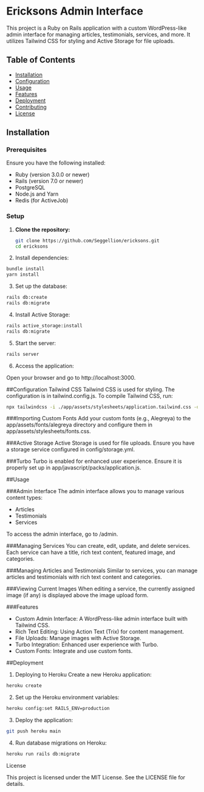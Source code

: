 # Ericksons Admin Interface

This project is a Ruby on Rails application with a custom WordPress-like admin interface for managing articles, testimonials, services, and more. It utilizes Tailwind CSS for styling and Active Storage for file uploads.

## Table of Contents

- [Installation](#installation)
- [Configuration](#configuration)
- [Usage](#usage)
- [Features](#features)
- [Deployment](#deployment)
- [Contributing](#contributing)
- [License](#license)

## Installation

### Prerequisites

Ensure you have the following installed:

- Ruby (version 3.0.0 or newer)
- Rails (version 7.0 or newer)
- PostgreSQL
- Node.js and Yarn
- Redis (for ActiveJob)

### Setup

1. **Clone the repository:**

   ```bash
   git clone https://github.com/Seggellion/ericksons.git
   cd ericksons
   ```
   
2. Install dependencies:

```bash
bundle install
yarn install
```

3. Set up the database:

```bash
rails db:create
rails db:migrate
```

4. Install Active Storage:

```bash
rails active_storage:install
rails db:migrate
```

5. Start the server:

```bash
rails server
```

6. Access the application:

Open your browser and go to http://localhost:3000.

##Configuration
Tailwind CSS
Tailwind CSS is used for styling. The configuration is in tailwind.config.js. To compile Tailwind CSS, run:

```bash
npx tailwindcss -i ./app/assets/stylesheets/application.tailwind.css -o ./app/assets/stylesheets/application.css --watch
```

###Importing Custom Fonts
Add your custom fonts (e.g., Alegreya) to the app/assets/fonts/alegreya directory and configure them in app/assets/stylesheets/fonts.css.

###Active Storage
Active Storage is used for file uploads. Ensure you have a storage service configured in config/storage.yml.

###Turbo
Turbo is enabled for enhanced user experience. Ensure it is properly set up in app/javascript/packs/application.js.

##Usage

###Admin Interface
The admin interface allows you to manage various content types:

- Articles
- Testimonials
- Services

To access the admin interface, go to /admin.

###Managing Services
You can create, edit, update, and delete services. Each service can have a title, rich text content, featured image, and categories.

###Managing Articles and Testimonials
Similar to services, you can manage articles and testimonials with rich text content and categories.

###Viewing Current Images
When editing a service, the currently assigned image (if any) is displayed above the image upload form.

###Features
- Custom Admin Interface: A WordPress-like admin interface built with Tailwind CSS.
- Rich Text Editing: Using Action Text (Trix) for content management.
- File Uploads: Manage images with Active Storage.
- Turbo Integration: Enhanced user experience with Turbo.
- Custom Fonts: Integrate and use custom fonts.

##Deployment

1. Deploying to Heroku
Create a new Heroku application:

```bash
heroku create
```

2. Set up the Heroku environment variables:

```bash
heroku config:set RAILS_ENV=production
```

3. Deploy the application:

```bash
git push heroku main
```

4. Run database migrations on Heroku:

```bash
heroku run rails db:migrate
```

License

This project is licensed under the MIT License. See the LICENSE file for details.
